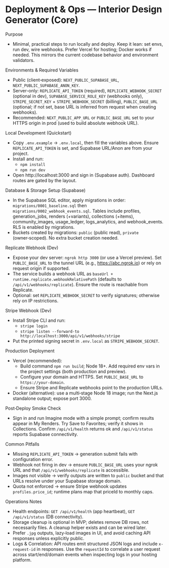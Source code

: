 # Deployment & Ops — Interior Design Generator (Core)

Purpose
- Minimal, practical steps to run locally and deploy. Keep it lean: set envs, run dev, wire webhooks. Prefer Vercel for hosting; Docker works if needed. This mirrors the current codebase behavior and environment validators.

Environments & Required Variables
- Public (client‑exposed): `NEXT_PUBLIC_SUPABASE_URL`, `NEXT_PUBLIC_SUPABASE_ANON_KEY`.
- Server-only: `REPLICATE_API_TOKEN` (required), `REPLICATE_WEBHOOK_SECRET` (optional in dev), `SUPABASE_SERVICE_ROLE_KEY` (webhooks only), `STRIPE_SECRET_KEY` + `STRIPE_WEBHOOK_SECRET` (billing), `PUBLIC_BASE_URL` (optional; if not set, base URL is inferred from request when creating webhooks).
- Recommended: `NEXT_PUBLIC_APP_URL` or `PUBLIC_BASE_URL` set to your HTTPS origin in prod (used to build absolute webhook URL).

Local Development (Quickstart)
- Copy `.env.example` → `.env.local`, then fill the variables above. Ensure `REPLICATE_API_TOKEN` is set, and Supabase URL/Anon are from your project.
- Install and run:
  - `npm install`
  - `npm run dev`
- Open http://localhost:3000 and sign in (Supabase auth). Dashboard routes are gated by the layout.

Database & Storage Setup (Supabase)
- In the Supabase SQL editor, apply migrations in order: `migrations/0001_baseline.sql` then `migrations/0002_webhook_events.sql`. Tables include profiles, generation_jobs, renders (+variants), collections (+items), community_images, usage_ledger, logs_analytics, and webhook_events. RLS is enabled by migrations.
- Buckets created by migrations: `public` (public read), `private` (owner‑scoped). No extra bucket creation needed.

Replicate Webhook (Dev)
- Expose your dev server: `ngrok http 3000` (or use a Vercel preview). Set `PUBLIC_BASE_URL` to the tunnel URL (e.g., https://abc.ngrok.io) or rely on request origin if supported.
- The service builds a webhook URL as `baseUrl + runtime.replicate.webhookRelativePath` (defaults to `/api/v1/webhooks/replicate`). Ensure the route is reachable from Replicate.
- Optional: set `REPLICATE_WEBHOOK_SECRET` to verify signatures; otherwise rely on IP restrictions.

Stripe Webhook (Dev)
- Install Stripe CLI and run:
  - `stripe login`
  - `stripe listen --forward-to http://localhost:3000/api/v1/webhooks/stripe`
- Put the printed signing secret in `.env.local` as `STRIPE_WEBHOOK_SECRET`.

Production Deployment
- Vercel (recommended):
  - Build command `npm run build`; Node 18+. Add required env vars in the project settings (both production and preview).
  - Configure your domain and HTTPS. Set `PUBLIC_BASE_URL` to `https://your-domain`.
  - Ensure Stripe and Replicate webhooks point to the production URLs.
- Docker (alternative): use a multi‑stage Node 18 image; run the Next.js standalone output; expose port 3000.

Post‑Deploy Smoke Check
- Sign in and run Imagine mode with a simple prompt; confirm results appear in My Renders. Try Save to Favorites; verify it shows in Collections. Confirm `/api/v1/health` returns ok and `/api/v1/status` reports Supabase connectivity.

Common Pitfalls
- Missing `REPLICATE_API_TOKEN` → generation submit fails with configuration error.
- Webhook not firing in dev → ensure `PUBLIC_BASE_URL` uses your ngrok URL and that `/api/v1/webhooks/replicate` is accessible.
- Images not visible → verify outputs are written to `public` bucket and that URLs resolve under your Supabase storage domain.
- Quota not enforced → ensure Stripe webhook updates `profiles.price_id`; runtime plans map that priceId to monthly caps.

Operations Notes
- Health endpoints: `GET /api/v1/health` (app heartbeat), `GET /api/v1/status` (DB connectivity).
- Storage cleanup is optional in MVP; deletes remove DB rows, not necessarily files. A cleanup helper exists and can be wired later.
- Prefer `.jpg` outputs, lazy‑load images in UI, and avoid caching API responses unless explicitly public.
- Logs & Correlation: API routes emit structured JSON logs and include `x-request-id` in responses. Use the `requestId` to correlate a user request across start/end/domain events when inspecting logs in your hosting platform.
